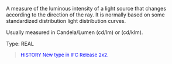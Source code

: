 ﻿A measure of the luminous intensity of a light source that changes according to the direction of the ray. It is normally based on some standardized distribution light distribution curves.

Usually measured in Candela/Lumen (cd/lm) or (cd/klm).

Type: REAL

> <font size="-1" color="#0000FF">HISTORY New type in IFC Release 2x2.
		  </font>
>
